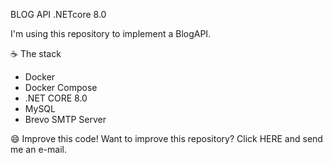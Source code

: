 ﻿BLOG API .NETcore 8.0

I'm using this repository to implement a BlogAPI.

☕ The stack
- Docker
- Docker Compose
- .NET CORE 8.0
- MySQL
- Brevo SMTP Server

😄 Improve this code!
Want to improve this repository? Click HERE and send me an e-mail.
